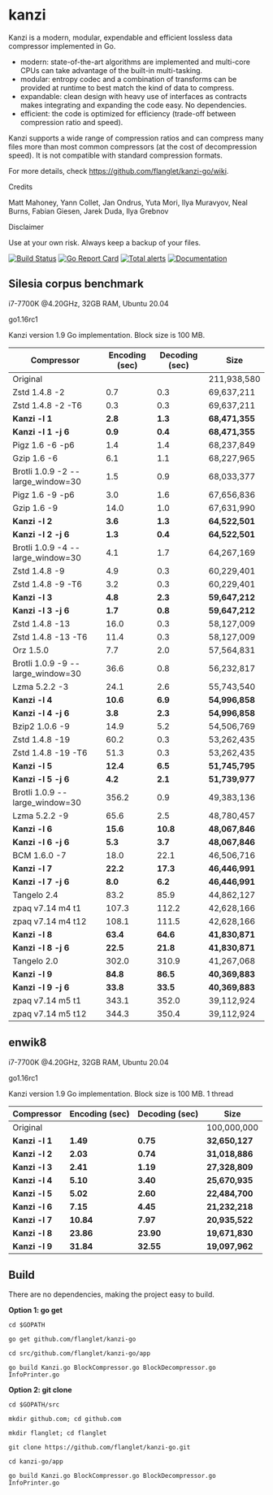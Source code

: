 kanzi
=====


Kanzi is a modern, modular, expendable and efficient lossless data compressor implemented in Go.

* modern: state-of-the-art algorithms are implemented and multi-core CPUs can take advantage of the built-in multi-tasking.
* modular: entropy codec and a combination of transforms can be provided at runtime to best match the kind of data to compress.
* expandable: clean design with heavy use of interfaces as contracts makes integrating and expanding the code easy. No dependencies.
* efficient: the code is optimized for efficiency (trade-off between compression ratio and speed).

Kanzi supports a wide range of compression ratios and can compress many files more than most common compressors (at the cost of decompression speed).
It is not compatible with standard compression formats.


For more details, check https://github.com/flanglet/kanzi-go/wiki.

Credits

Matt Mahoney,
Yann Collet,
Jan Ondrus,
Yuta Mori,
Ilya Muravyov,
Neal Burns,
Fabian Giesen,
Jarek Duda,
Ilya Grebnov

Disclaimer

Use at your own risk. Always keep a backup of your files.


[![Build Status](https://travis-ci.org/flanglet/kanzi-go.svg?branch=master)](https://travis-ci.org/flanglet/kanzi-go)
[![Go Report Card](https://goreportcard.com/badge/github.com/flanglet/kanzi-go)](https://goreportcard.com/badge/github.com/flanglet/kanzi-go)
[![Total alerts](https://img.shields.io/lgtm/alerts/g/flanglet/kanzi-go.svg?logo=lgtm&logoWidth=18)](https://lgtm.com/projects/g/flanglet/kanzi-go/alerts/)
[![Documentation](https://godoc.org/github.com/flanglet/kanzi-go?status.svg)](http://godoc.org/github.com/flanglet/kanzi-go)


Silesia corpus benchmark
-------------------------

i7-7700K @4.20GHz, 32GB RAM, Ubuntu 20.04

go1.16rc1

Kanzi version 1.9 Go implementation. Block size is 100 MB. 


|        Compressor               | Encoding (sec)  | Decoding (sec)  |    Size          |
|---------------------------------|-----------------|-----------------|------------------|
|Original     	                  |                 |                 |   211,938,580    |	
|Zstd 1.4.8 -2                    |	       0.7      |       0.3       |    69,637,211    |
|Zstd 1.4.8 -2 -T6                |	       0.3      |       0.3       |    69,637,211    |
|**Kanzi -l 1**                   |  	   **2.8** 	  |     **1.3**     |  **68,471,355**  |
|**Kanzi -l 1 -j 6**              |  	   **0.9** 	  |     **0.4**     |  **68,471,355**  |
|Pigz 1.6 -6 -p6                  |        1.4      |       1.4       |    68,237,849    |        
|Gzip 1.6 -6                      |        6.1      |       1.1       |    68,227,965    |   
|Brotli 1.0.9 -2 --large_window=30|        1.5      |       0.9       |    68,033,377    |
|Pigz 1.6 -9 -p6                  |        3.0      |       1.6       |    67,656,836    |
|Gzip 1.6 -9                      |       14.0      |       1.0       |    67,631,990    |        
|**Kanzi -l 2**                   |	     **3.6**	  |     **1.3**     |  **64,522,501**  |
|**Kanzi -l 2 -j 6**              |	     **1.3**	  |     **0.4**     |  **64,522,501**  |
|Brotli 1.0.9 -4 --large_window=30|        4.1      |       1.7       |    64,267,169    |
|Zstd 1.4.8 -9                    |	       4.9      |       0.3       |    60,229,401    |
|Zstd 1.4.8 -9  -T6               |	       3.2      |       0.3       |    60,229,401    |
|**Kanzi -l 3**                   |	     **4.8**	  |     **2.3**     |  **59,647,212**  |
|**Kanzi -l 3 -j 6**              |	     **1.7**	  |     **0.8**     |  **59,647,212**  |
|Zstd 1.4.8 -13                   |	      16.0      |       0.3       |    58,127,009    |
|Zstd 1.4.8 -13 -T6               |	      11.4      |       0.3       |    58,127,009    |
|Orz 1.5.0                        |	       7.7      |       2.0       |    57,564,831    |
|Brotli 1.0.9 -9 --large_window=30|       36.6      |       0.8       |    56,232,817    |
|Lzma 5.2.2 -3	                  |       24.1	    |       2.6       |    55,743,540    |
|**Kanzi -l 4**                   |	    **10.6**	  |     **6.9**     |  **54,996,858**  |
|**Kanzi -l 4 -j 6**              |	     **3.8**	  |     **2.3**     |  **54,996,858**  |
|Bzip2 1.0.6 -9	                  |       14.9      |       5.2       |    54,506,769	   |
|Zstd 1.4.8 -19	                  |       60.2      |       0.3       |    53,262,435    |
|Zstd 1.4.8 -19	-T6               |       51.3      |       0.3       |    53,262,435    |
|**Kanzi -l 5**                   |	    **12.4**	  |     **6.5**     |  **51,745,795**  |
|**Kanzi -l 5 -j 6**              |      **4.2**    |     **2.1**     |  **51,739,977**  |
|Brotli 1.0.9 --large_window=30   |      356.2	    |       0.9       |    49,383,136    |
|Lzma 5.2.2 -9                    |       65.6	    |       2.5       |    48,780,457    |
|**Kanzi -l 6**	                  |     **15.6**    |    **10.8**     |  **48,067,846**  |
|**Kanzi -l 6 -j 6**              |      **5.3**    |     **3.7**     |  **48,067,846**  |
|BCM 1.6.0 -7	                    |       18.0      |      22.1       |    46,506,716    |
|**Kanzi -l 7**                   |     **22.2**	  |    **17.3**     |  **46,446,991**  |
|**Kanzi -l 7 -j 6**              |      **8.0**	  |     **6.2**     |  **46,446,991**  |
|Tangelo 2.4	                    |       83.2      |      85.9       |    44,862,127    |
|zpaq v7.14 m4 t1                 |      107.3	    |     112.2       |    42,628,166    |
|zpaq v7.14 m4 t12                |      108.1	    |     111.5       |    42,628,166    |
|**Kanzi -l 8**                   |     **63.4**	  |    **64.6**     |  **41,830,871**  |
|**Kanzi -l 8 -j 6**              |     **22.5**	  |    **21.8**     |  **41,830,871**  |
|Tangelo 2.0	                    |      302.0    	|     310.9       |    41,267,068    |
|**Kanzi -l 9**                   |     **84.8**	  |    **86.5**     |  **40,369,883**  |
|**Kanzi -l 9 -j 6**              |     **33.8**	  |    **33.5**     |  **40,369,883**  |
|zpaq v7.14 m5 t1                 |	     343.1	    |     352.0       |    39,112,924    |
|zpaq v7.14 m5 t12                |	     344.3	    |     350.4       |    39,112,924    |


enwik8
-------

i7-7700K @4.20GHz, 32GB RAM, Ubuntu 20.04

go1.16rc1

Kanzi version 1.9 Go implementation. Block size is 100 MB. 1 thread


|        Compressor           | Encoding (sec)  | Decoding (sec)  |    Size          |
|-----------------------------|-----------------|-----------------|------------------|
|Original     	              |                 |                 |   100,000,000    |	
|**Kanzi -l 1**               |  	  **1.49**	  |    **0.75**     |  **32,650,127**  |
|**Kanzi -l 2**               |     **2.03**    |    **0.74**     |  **31,018,886**  |        
|**Kanzi -l 3**               |     **2.41**    |    **1.19**     |  **27,328,809**  |        
|**Kanzi -l 4**               |	    **5.10**    |    **3.40**     |  **25,670,935**  |
|**Kanzi -l 5**               |	    **5.02**	  |    **2.60**     |  **22,484,700**  |
|**Kanzi -l 6**               |	    **7.15**	  |    **4.45**     |  **21,232,218**  |
|**Kanzi -l 7**               |	   **10.84**	  |    **7.97**     |  **20,935,522**  |
|**Kanzi -l 8**               |	   **23.86**	  |   **23.90**     |  **19,671,830**  |
|**Kanzi -l 9**               |	   **31.84**	  |   **32.55**     |  **19,097,962**  |


Build
-----

There are no dependencies, making the project easy to build.

**Option 1: go get** 

~~~
cd $GOPATH

go get github.com/flanglet/kanzi-go

cd src/github.com/flanglet/kanzi-go/app

go build Kanzi.go BlockCompressor.go BlockDecompressor.go InfoPrinter.go
~~~



**Option 2: git clone** 

~~~
cd $GOPATH/src

mkdir github.com; cd github.com

mkdir flanglet; cd flanglet

git clone https://github.com/flanglet/kanzi-go.git

cd kanzi-go/app

go build Kanzi.go BlockCompressor.go BlockDecompressor.go InfoPrinter.go
~~~
